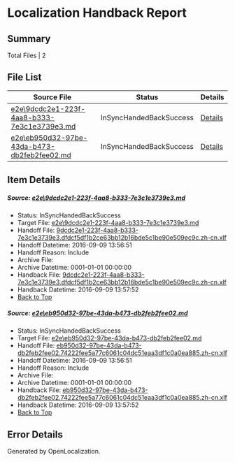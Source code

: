 # <a name='report-top'></a> Localization Handback Report

## Summary
 Total Files | 2

## File List
 Source File | Status | Details 
 ----------- | ------ | ------- 
 [e2e\9dcdc2e1-223f-4aa8-b333-7e3c1e3739e3.md](https://github.com/OpenLocalizationTestOrg/ol-test0/blob/ff88057e40f7eb8a38d5f0f584260c69f98032ee/e2e/9dcdc2e1-223f-4aa8-b333-7e3c1e3739e3.md) | InSyncHandedBackSuccess | [Details](#0c725b4453a55ad05fb15d47019d2424d90cabcb1)
 [e2e\eb950d32-97be-43da-b473-db2feb2fee02.md](https://github.com/OpenLocalizationTestOrg/ol-test0/blob/ff88057e40f7eb8a38d5f0f584260c69f98032ee/e2e/eb950d32-97be-43da-b473-db2feb2fee02.md) | InSyncHandedBackSuccess | [Details](#5d9e7c79762d3f7939c59f20c305240ee8890e9c2)

## Item Details
##### <a name='0c725b4453a55ad05fb15d47019d2424d90cabcb1'></a> Source: [e2e\9dcdc2e1-223f-4aa8-b333-7e3c1e3739e3.md](https://github.com/OpenLocalizationTestOrg/ol-test0/blob/ff88057e40f7eb8a38d5f0f584260c69f98032ee/e2e/9dcdc2e1-223f-4aa8-b333-7e3c1e3739e3.md)
* Status: InSyncHandedBackSuccess
* Target File: [e2e\9dcdc2e1-223f-4aa8-b333-7e3c1e3739e3.md](https://github.com/OpenLocalizationTestOrg/ol-test0-zhcn/blob/3cc3a7bf560401117702f190044edf08b2aad444/e2e/9dcdc2e1-223f-4aa8-b333-7e3c1e3739e3.md)
* Handoff File: [9dcdc2e1-223f-4aa8-b333-7e3c1e3739e3.dfdcf5df1b2ce63bb12b16bde5c1be90e509ec9c.zh-cn.xlf](https://github.com/OpenLocalizationTestOrg/ol-test0-handoff/blob/edb4db11d380e80717e8b9a2218c67d0205e2514/ol-handoff/OpenLocalizationTestOrg/ol-test0-zhcn/yuwzho/ht/9dcdc2e1-223f-4aa8-b333-7e3c1e3739e3.dfdcf5df1b2ce63bb12b16bde5c1be90e509ec9c.zh-cn.xlf)
* Handoff Datetime: 2016-09-09 13:56:51
* Handoff Reason: Include
* Archive File: 
* Archive Datetime: 0001-01-01 00:00:00
* Handback File: [9dcdc2e1-223f-4aa8-b333-7e3c1e3739e3.dfdcf5df1b2ce63bb12b16bde5c1be90e509ec9c.zh-cn.xlf](https://github.com/OpenLocalizationTestOrg/ol-test0-handback/blob/842f2baca48cdba13cda7e6f758e760be7e698a3/ol-handback/OpenLocalizationTestOrg/ol-test0-zhcn/yuwzho/ht/9dcdc2e1-223f-4aa8-b333-7e3c1e3739e3.dfdcf5df1b2ce63bb12b16bde5c1be90e509ec9c.zh-cn.xlf)
* Handback Datetime: 2016-09-09 13:57:52
* [Back to Top](#report-top)

##### <a name='5d9e7c79762d3f7939c59f20c305240ee8890e9c2'></a> Source: [e2e\eb950d32-97be-43da-b473-db2feb2fee02.md](https://github.com/OpenLocalizationTestOrg/ol-test0/blob/ff88057e40f7eb8a38d5f0f584260c69f98032ee/e2e/eb950d32-97be-43da-b473-db2feb2fee02.md)
* Status: InSyncHandedBackSuccess
* Target File: [e2e\eb950d32-97be-43da-b473-db2feb2fee02.md](https://github.com/OpenLocalizationTestOrg/ol-test0-zhcn/blob/3cc3a7bf560401117702f190044edf08b2aad444/e2e/eb950d32-97be-43da-b473-db2feb2fee02.md)
* Handoff File: [eb950d32-97be-43da-b473-db2feb2fee02.74222fee5a77c6061c04dc51eaa3df1c0a0ea885.zh-cn.xlf](https://github.com/OpenLocalizationTestOrg/ol-test0-handoff/blob/edb4db11d380e80717e8b9a2218c67d0205e2514/ol-handoff/OpenLocalizationTestOrg/ol-test0-zhcn/yuwzho/ht/eb950d32-97be-43da-b473-db2feb2fee02.74222fee5a77c6061c04dc51eaa3df1c0a0ea885.zh-cn.xlf)
* Handoff Datetime: 2016-09-09 13:56:51
* Handoff Reason: Include
* Archive File: 
* Archive Datetime: 0001-01-01 00:00:00
* Handback File: [eb950d32-97be-43da-b473-db2feb2fee02.74222fee5a77c6061c04dc51eaa3df1c0a0ea885.zh-cn.xlf](https://github.com/OpenLocalizationTestOrg/ol-test0-handback/blob/842f2baca48cdba13cda7e6f758e760be7e698a3/ol-handback/OpenLocalizationTestOrg/ol-test0-zhcn/yuwzho/ht/eb950d32-97be-43da-b473-db2feb2fee02.74222fee5a77c6061c04dc51eaa3df1c0a0ea885.zh-cn.xlf)
* Handback Datetime: 2016-09-09 13:57:52
* [Back to Top](#report-top)


## Error Details

Generated by OpenLocalization.
